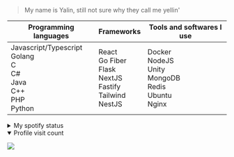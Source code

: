 > My name is Yalin, still not sure why they call me yellin'

<table>
    <thead>
        <tr>
            <th>Programming languages</td>
            <th>Frameworks</td>
            <th>Tools and softwares I use</td>
        </tr>
    </thead>
        <tr>
            <td>
              <div>Javascript/Typescript</div>
              <div>Golang</div>  
              <div>C</div>  
              <div>C#</div>  
              <div>Java</div>  
              <div>C++</div>  
              <div>PHP</div>  
              <div>Python</div>  
            </td>
            <td>
              <div>React</div>
              <div>Go Fiber</div>
              <div>Flask</div>
              <div>NextJS</div>
              <div>Fastify</div>
              <div>Tailwind</div>
              <div>NestJS</div>
            </td>
            <td>
              <div>Docker</div>
              <div>NodeJS</div>
              <div>Unity</div>
              <div>MongoDB</div>
              <div>Redis</div>
              <div>Ubuntu</div>
              <div>Nginx</div>
            </td>
        </tr>
</table>
  
<details>
  <summary>My spotify status</summary>
<p>
<a href="https://github.com/yalinn" target="_blank" >
  <img height="300" src="https://img.yalin.app/yalinn" title="my spotify profile" />
</a>
</p>
</details>
<details open>
  <summary>Profile visit count</summary>
<p>
<a href="https://github.com/yalinn" target="_blank" >
  <img src="https://profile-counter.glitch.me/{Tantoony}/count.svg" />
</a>
</p>
</details>

